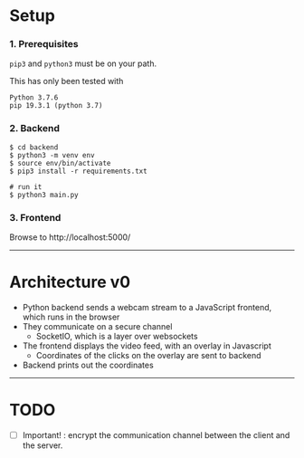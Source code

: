 # Setup

### 1. Prerequisites

`pip3` and `python3` must be on your path.

This has only been tested with

```
Python 3.7.6
pip 19.3.1 (python 3.7)
```

### 2. Backend

```
$ cd backend
$ python3 -m venv env
$ source env/bin/activate
$ pip3 install -r requirements.txt

# run it
$ python3 main.py
```

### 3. Frontend

Browse to http://localhost:5000/

---

# Architecture v0

* Python backend sends a webcam stream to a JavaScript frontend, which runs in the browser
* They communicate on a secure channel
  * SocketIO, which is a layer over websockets
* The frontend displays the video feed, with an overlay in Javascript
  * Coordinates of the clicks on the overlay are sent to backend
* Backend prints out the coordinates

---

# TODO

* [ ] Important! : encrypt the communication channel between the client and the server.
